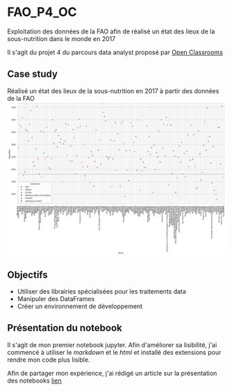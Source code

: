 # FAO_P4_OC
Exploitation des données de la FAO afin de réalisé un état des lieux de la sous-nutrition dans le monde en 2017

Il s'agit du projet 4 du parcours data analyst proposé par [Open Classrooms](https://openclassrooms.com/ "sit d'open classrooms")  

## Case study

Réalisé un état des lieux de la sous-nutrition en 2017 à partir des données de la FAO 
![graph_FAO](https://github.com/MarionCoutarel/FAO_P4_OC/blob/main/graph_fao.png?raw=true)


## Objectifs

* Utiliser des librairies spécialisées pour les traitements data
* Manipuler des DataFrames
* Créer un environnement de développement

## Présentation du notebook

Il s'agit de mon premier notebook jupyter. Afin d'améliorer sa lisibilité, j'ai commencé à utiliser le *markdown* et le *html* et installé des extensions pour rendre mon code plus lisible.

Afin de partager mon expérience, j'ai rédigé un article sur la présentation des notebooks [lien](https://www.linkedin.com/pulse/d%C3%A9buter-avec-jupyter-notebook-pour-la-data-marion-huez-coutarel/)
